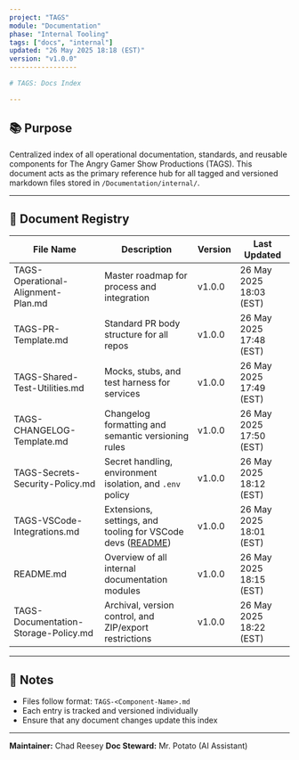 ```yaml
---
project: "TAGS"
module: "Documentation"
phase: "Internal Tooling"
tags: ["docs", "internal"]
updated: "26 May 2025 18:18 (EST)"
version: "v1.0.0"
-----------------

# TAGS: Docs Index

---
```


## 📚 Purpose

Centralized index of all operational documentation, standards, and reusable components for The Angry Gamer Show Productions (TAGS). This document acts as the primary reference hub for all tagged and versioned markdown files stored in `/Documentation/internal/`.

---

## 📂 Document Registry

| File Name                            | Description                                               | Version | Last Updated            |
| ------------------------------------ | --------------------------------------------------------- | ------- | ----------------------- |
| TAGS-Operational-Alignment-Plan.md   | Master roadmap for process and integration                | v1.0.0  | 26 May 2025 18:03 (EST) |
| TAGS-PR-Template.md                  | Standard PR body structure for all repos                  | v1.0.0  | 26 May 2025 17:48 (EST) |
| TAGS-Shared-Test-Utilities.md        | Mocks, stubs, and test harness for services               | v1.0.0  | 26 May 2025 17:49 (EST) |
| TAGS-CHANGELOG-Template.md           | Changelog formatting and semantic versioning rules        | v1.0.0  | 26 May 2025 17:50 (EST) |
| TAGS-Secrets-Security-Policy.md      | Secret handling, environment isolation, and `.env` policy | v1.0.0  | 26 May 2025 18:12 (EST) |
| TAGS-VSCode-Integrations.md          | Extensions, settings, and tooling for VSCode devs ([README](../.vscode-integrations/README.md)) | v1.0.0  | 26 May 2025 18:01 (EST) |
| README.md                            | Overview of all internal documentation modules            | v1.0.0  | 26 May 2025 18:15 (EST) |
| TAGS-Documentation-Storage-Policy.md | Archival, version control, and ZIP/export restrictions    | v1.0.0  | 26 May 2025 18:22 (EST) |

---

## 📎 Notes

* Files follow format: `TAGS-<Component-Name>.md`
* Each entry is tracked and versioned individually
* Ensure that any document changes update this index

---

**Maintainer:** Chad Reesey
**Doc Steward:** Mr. Potato (AI Assistant)
